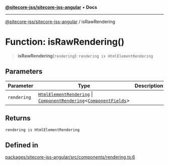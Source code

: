 [**@sitecore-jss/sitecore-jss-angular**](../README.md) • **Docs**

***

[@sitecore-jss/sitecore-jss-angular](../README.md) / isRawRendering

# Function: isRawRendering()

> **isRawRendering**(`rendering`): `rendering is HtmlElementRendering`

## Parameters

| Parameter | Type | Description |
| ------ | ------ | ------ |
| `rendering` | [`HtmlElementRendering`](../interfaces/HtmlElementRendering.md) \| [`ComponentRendering`](../interfaces/ComponentRendering.md)\<[`ComponentFields`](../interfaces/ComponentFields.md)\> |  |

## Returns

`rendering is HtmlElementRendering`

## Defined in

[packages/sitecore-jss-angular/src/components/rendering.ts:6](https://github.com/Sitecore/jss/blob/85fd9b813b01a71614ef7fb536485926ec8242cf/packages/sitecore-jss-angular/src/components/rendering.ts#L6)
